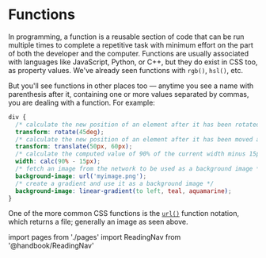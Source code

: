 # Functions

In programming, a function is a reusable section of code that can be run multiple times to complete a repetitive task with minimum effort on the part of both the developer and the computer. Functions are usually associated with languages like JavaScript, Python, or C++, but they do exist in CSS too, as property values. We've already seen functions with `rgb()`, `hsl()`, etc.

But you'll see functions in other places too — anytime you see a name with parenthesis after it, containing one or more values separated by commas, you are dealing with a function. For example:

```css
div {
  /* calculate the new position of an element after it has been rotated by 45 degress */
  transform: rotate(45deg);
  /* calculate the new position of an element after it has been moved across 50px and down 60px */
  transform: translate(50px, 60px);
  /* calculate the computed value of 90% of the current width minus 15px */
  width: calc(90% - 15px);
  /* fetch an image from the network to be used as a background image */
  background-image: url('myimage.png');
  /* create a gradient and use it as a background image */
  background-image: linear-gradient(to left, teal, aquamarine);
}
```

One of the more common CSS functions is the [`url()`](https://developer.mozilla.org/en-US/docs/Web/CSS/url) function notation, which returns a file; generally an image as seen above.

import pages from './pages'
import ReadingNav from '@handbook/ReadingNav'

<ReadingNav pages={pages}/>
